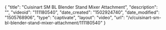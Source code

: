 {
    "title": "Cuisinart SM BL Blender Stand Mixer Attachment",
    "description": "",
    "videoid": "111180540",
    "date_created": "1502924740",
    "date_modified": "1505768906",
    "type": "captivate",
    "layout": "video",
    "url": "\/v\/cuisinart-sm-bl-blender-stand-mixer-attachment\/111180540"
}